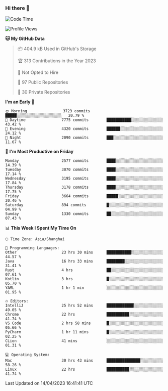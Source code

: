 ### Hi there 👋

<!--
**qbosen/qbosen** is a ✨ _special_ ✨ repository because its `README.md` (this file) appears on your GitHub profile.

Here are some ideas to get you started:

- 🔭 I’m currently working on ...
- 🌱 I’m currently learning ...
- 👯 I’m looking to collaborate on ...
- 🤔 I’m looking for help with ...
- 💬 Ask me about ...
- 📫 How to reach me: ...
- 😄 Pronouns: ...
- ⚡ Fun fact: ...
-->

<!--START_SECTION:waka-->
![Code Time](http://img.shields.io/badge/Code%20Time-1%2C853%20hrs%2042%20mins-blue)

![Profile Views](http://img.shields.io/badge/Profile%20Views-4-blue)

**🐱 My GitHub Data** 

> 📦 404.9 kB Used in GitHub's Storage 
 > 
> 🏆 313 Contributions in the Year 2023
 > 
> 🚫 Not Opted to Hire
 > 
> 📜 97 Public Repositories 
 > 
> 🔑 30 Private Repositories 
 > 
**I'm an Early 🐤** 

```text
🌞 Morning                3723 commits        █████░░░░░░░░░░░░░░░░░░░░   20.79 % 
🌆 Daytime                7775 commits        ███████████░░░░░░░░░░░░░░   43.42 % 
🌃 Evening                4320 commits        ██████░░░░░░░░░░░░░░░░░░░   24.12 % 
🌙 Night                  2090 commits        ███░░░░░░░░░░░░░░░░░░░░░░   11.67 % 
```
📅 **I'm Most Productive on Friday** 

```text
Monday                   2577 commits        ████░░░░░░░░░░░░░░░░░░░░░   14.39 % 
Tuesday                  3070 commits        ████░░░░░░░░░░░░░░░░░░░░░   17.14 % 
Wednesday                3195 commits        ████░░░░░░░░░░░░░░░░░░░░░   17.84 % 
Thursday                 3178 commits        ████░░░░░░░░░░░░░░░░░░░░░   17.75 % 
Friday                   3664 commits        █████░░░░░░░░░░░░░░░░░░░░   20.46 % 
Saturday                 894 commits         █░░░░░░░░░░░░░░░░░░░░░░░░   04.99 % 
Sunday                   1330 commits        ██░░░░░░░░░░░░░░░░░░░░░░░   07.43 % 
```


📊 **This Week I Spent My Time On** 

```text
🕑︎ Time Zone: Asia/Shanghai

💬 Programming Languages: 
Other                    23 hrs 30 mins      ███████████░░░░░░░░░░░░░░   44.57 % 
Java                     16 hrs 33 mins      ████████░░░░░░░░░░░░░░░░░   31.41 % 
Rust                     4 hrs               ██░░░░░░░░░░░░░░░░░░░░░░░   07.61 % 
Kotlin                   3 hrs               █░░░░░░░░░░░░░░░░░░░░░░░░   05.70 % 
YAML                     1 hr 1 min          ░░░░░░░░░░░░░░░░░░░░░░░░░   01.95 % 

🔥 Editors: 
IntelliJ                 25 hrs 52 mins      ████████████░░░░░░░░░░░░░   49.05 % 
Chrome                   22 hrs              ██████████░░░░░░░░░░░░░░░   41.74 % 
VS Code                  2 hrs 58 mins       █░░░░░░░░░░░░░░░░░░░░░░░░   05.66 % 
PyCharm                  1 hr 11 mins        █░░░░░░░░░░░░░░░░░░░░░░░░   02.25 % 
CLion                    41 mins             ░░░░░░░░░░░░░░░░░░░░░░░░░   01.31 % 

💻 Operating System: 
Mac                      30 hrs 43 mins      ███████████████░░░░░░░░░░   58.26 % 
Linux                    22 hrs              ██████████░░░░░░░░░░░░░░░   41.74 % 
```


 Last Updated on 14/04/2023 16:41:41 UTC
<!--END_SECTION:waka-->
